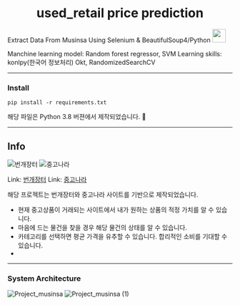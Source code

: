 # <center> used_retail price prediction </center>
Extract Data From Musinsa Using Selenium & BeautifulSoup4/Python
<img src = "https://user-images.githubusercontent.com/75519839/153009836-fc8e76bd-754c-4061-81c8-7a3a396b8144.png" width="30px">

Manchine learning model: Random forest regressor, SVM
Learning skills: konlpy(한국어 정보처리) Okt, RandomizedSearchCV

***
### Install
<pre><code>pip install -r requirements.txt</code></pre>
해당 파일은 Python 3.8 버젼에서 제작되었습니다. 🧐
***
## Info
![번개장터](https://user-images.githubusercontent.com/75519839/154205969-dce8d5c9-5d62-4343-9ec7-708d9ed4b335.jpg)
![중고나라](https://user-images.githubusercontent.com/75519839/154206071-6041f897-1206-40b7-b06e-54790a2e6865.png)

Link: [번개장터](https://m.bunjang.co.kr/)
Link: [중고나라](https://m.joongna.com/home)

해당 프로젝트는 번개장터와 중고나라 사이트를 기반으로 제작되었습니다.
+ 현재 중고상품이 거래되는 사이트에서 내가 원하는 상품의 적정 가치를 알 수 있습니다.
+ 마음에 드는 물건을 찾을 경우 해당 물건의 상태를 알 수 있습니다.
+ 카테고리를 선택하면 평균 가격을 유추할 수 있습니다. 합리적인 소비를 기대할 수 있습니다.
+ 
***
### System Architecture
![Project_musinsa](https://user-images.githubusercontent.com/75519839/154206780-53fdfb16-2b9b-48f2-8dd2-ff6abf50408b.png)
![Project_musinsa (1)](https://user-images.githubusercontent.com/75519839/154206791-b3f03279-0a5f-4905-89f2-446bc6eaf4c8.png)
